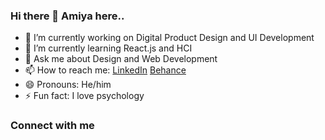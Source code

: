### Hi there 👋 Amiya here..

  

- 🔭 I’m currently working on Digital Product Design and UI Development
- 🌱 I’m currently learning React.js and HCI
- 💬 Ask me about Design and Web Development
- 📫 How to reach me: <a href="https://www.linkedin.com/in/amiya-ranjan-sethi-618711165/">LinkedIn</a> <a href="https://www.behance.net/amiyarsethi1">Behance</a>
- 😄 Pronouns: He/him
- ⚡ Fun fact: I love psychology

### Connect with me
